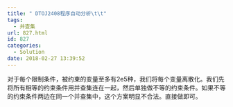 ```yaml
---
title: " DTOJ2408程序自动分析\t\t"
tags:
  - 并查集
url: 827.html
id: 827
categories:
  - Solution
date: 2018-02-27 13:39:52
---
```


对于每个限制条件，被约束的变量至多有2e5种，我们将每个变量离散化。我们先将所有相等的约束条件用并查集连在一起，然后单独做不等的约束条件。如果不等的约束条件两边在同一个并查集中，这个方案明显不合法。直接做即可。